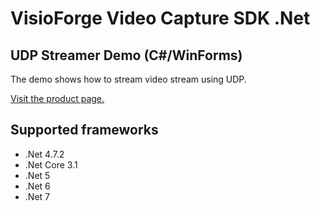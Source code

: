 ﻿# VisioForge Video Capture SDK .Net

## UDP Streamer Demo (C#/WinForms)

The demo shows how to stream video stream using UDP.

[Visit the product page.](https://www.visioforge.com/video-capture-sdk-net)

## Supported frameworks

* .Net 4.7.2
* .Net Core 3.1
* .Net 5
* .Net 6
* .Net 7